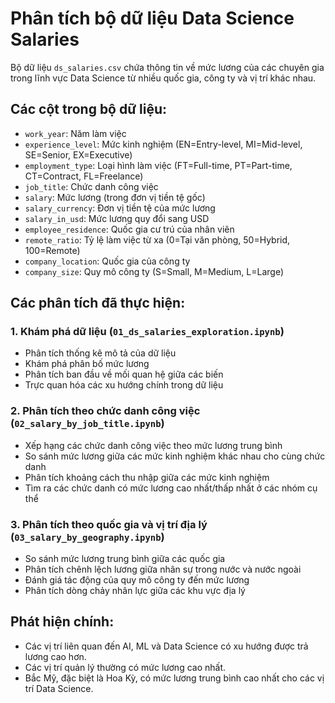 # Phân tích bộ dữ liệu Data Science Salaries

Bộ dữ liệu `ds_salaries.csv` chứa thông tin về mức lương của các chuyên gia trong lĩnh vực Data Science từ nhiều quốc gia, công ty và vị trí khác nhau.

## Các cột trong bộ dữ liệu:

- `work_year`: Năm làm việc
- `experience_level`: Mức kinh nghiệm (EN=Entry-level, MI=Mid-level, SE=Senior, EX=Executive)
- `employment_type`: Loại hình làm việc (FT=Full-time, PT=Part-time, CT=Contract, FL=Freelance)
- `job_title`: Chức danh công việc
- `salary`: Mức lương (trong đơn vị tiền tệ gốc)
- `salary_currency`: Đơn vị tiền tệ của mức lương
- `salary_in_usd`: Mức lương quy đổi sang USD
- `employee_residence`: Quốc gia cư trú của nhân viên
- `remote_ratio`: Tỷ lệ làm việc từ xa (0=Tại văn phòng, 50=Hybrid, 100=Remote)
- `company_location`: Quốc gia của công ty
- `company_size`: Quy mô công ty (S=Small, M=Medium, L=Large)

## Các phân tích đã thực hiện:

### 1. Khám phá dữ liệu (`01_ds_salaries_exploration.ipynb`)
- Phân tích thống kê mô tả của dữ liệu
- Khám phá phân bố mức lương 
- Phân tích ban đầu về mối quan hệ giữa các biến
- Trực quan hóa các xu hướng chính trong dữ liệu

### 2. Phân tích theo chức danh công việc (`02_salary_by_job_title.ipynb`)
- Xếp hạng các chức danh công việc theo mức lương trung bình
- So sánh mức lương giữa các mức kinh nghiệm khác nhau cho cùng chức danh
- Phân tích khoảng cách thu nhập giữa các mức kinh nghiệm
- Tìm ra các chức danh có mức lương cao nhất/thấp nhất ở các nhóm cụ thể

### 3. Phân tích theo quốc gia và vị trí địa lý (`03_salary_by_geography.ipynb`)
- So sánh mức lương trung bình giữa các quốc gia
- Phân tích chênh lệch lương giữa nhân sự trong nước và nước ngoài
- Đánh giá tác động của quy mô công ty đến mức lương
- Phân tích dòng chảy nhân lực giữa các khu vực địa lý

## Phát hiện chính:

- Các vị trí liên quan đến AI, ML và Data Science có xu hướng được trả lương cao hơn.
- Các vị trí quản lý thường có mức lương cao nhất.
- Bắc Mỹ, đặc biệt là Hoa Kỳ, có mức lương trung bình cao nhất cho các vị trí Data Science.